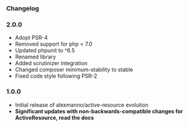 ### Changelog

### 2.0.0
- Adopt PSR-4
- Removed support for php < 7.0
- Updated phpunit to ^6.5
- Renamed library
- Added scrutinizer integration
- Changed composer minimum-stability to stable
- Fixed code style following PSR-2

### 1.0.0
- Initial release of alexmanno/active-resource evolution
- **Significant updates with non-backwards-compatible changes for ActiveResource, read the docs**
